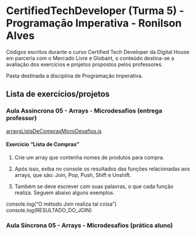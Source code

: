# CertifiedTechDeveloper (Turma 5) - Programação Imperativa - Ronilson Alves
Códigos escritos durante o curso Certified Tech Developer da Digital House em parceria com o Mercado Livre e Globant, o conteúdo destina-se a avaliação dos exercícios e projetos propostos pelos professores.

Pasta destinada a disciplina de Programação Imperativa.

## Lista de exercícios/projetos

### Aula Assíncrona 05 - Arrays - Microdesafios (entrega professor)
[arraysListaDeComprasMicroDesafios.js](https://github.com/ronilsonalves/CertifiedTechDeveloper/blob/main/PIM%20-%20Turma%205/Aula05/arraysListaDeComprasMicroDesafios.js)
#### Exercício “Lista de Compras”
1. Crie um array que contenha nomes de produtos para compra. 

2. Após isso, exiba no console os resultados das funções relacionadas aos arrays, que são: Join, Pop, Push, Shift e Unshift. 

3. Também se deve escrever com suas palavras, o que cada função realiza. Seguem abaixo alguns exemplos.

console.log(“O método Join realiza tal coisa”)
console.log(RESULTADO_DO_JOIN)

### Aula Síncrona 05 - Arrays - Microdesafios (prática aluno)
